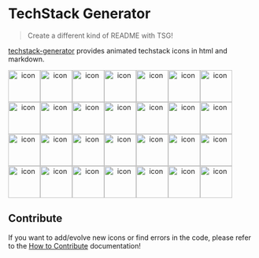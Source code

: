 # TechStack Generator

> Create a different kind of README with TSG!

[techstack-generator](https://techstack-generator.vercel.app/) provides animated techstack icons in html and markdown.

<div align="center">
  <div style="display: flex; align-items: flex-start;">
    <img src="https://techstack-generator.vercel.app/js-icon.svg" alt="icon" width="65" height="65" />
    <img src="https://techstack-generator.vercel.app/ts-icon.svg" alt="icon" width="65" height="65" />
    <img src="https://techstack-generator.vercel.app/rescript-icon.svg" alt="icon" width="65" height="65" />
    <img src="https://techstack-generator.vercel.app/cpp-icon.svg" alt="icon" width="65" height="65" />
    <img src="https://techstack-generator.vercel.app/csharp-icon.svg" alt="icon" width="65" height="65" />
    <img src="https://techstack-generator.vercel.app/swift-icon.svg" alt="icon" width="65" height="65" />
    <img src="https://techstack-generator.vercel.app/react-icon.svg" alt="icon" width="65" height="65" /></div><div style="display: flex; align-items: flex-start;">
      <img src="https://techstack-generator.vercel.app/redux-icon.svg" alt="icon" width="65" height="65" />
      <img src="https://techstack-generator.vercel.app/gatsby-icon.svg" alt="icon" width="65" height="65" />
      <img src="https://techstack-generator.vercel.app/sass-icon.svg" alt="icon" width="65" height="65" />
      <img src="https://techstack-generator.vercel.app/storybook-icon.svg" alt="icon" width="65" height="65" />
      <img src="https://techstack-generator.vercel.app/webpack-icon.svg" alt="icon" width="65" height="65" />
      <img src="https://techstack-generator.vercel.app/eslint-icon.svg" alt="icon" width="65" height="65" />
      <img src="https://techstack-generator.vercel.app/prettier-icon.svg" alt="icon" width="65" height="65" /></div><div style="display: flex; align-items: flex-start;">
        <img src="https://techstack-generator.vercel.app/jest-icon.svg" alt="icon" width="65" height="65" />
        <img src="https://techstack-generator.vercel.app/testinglibrary-icon.svg" alt="icon" width="65" height="65" />
        <img src="https://techstack-generator.vercel.app/python-icon.svg" alt="icon" width="65" height="65" />
        <img src="https://techstack-generator.vercel.app/django-icon.svg" alt="icon" width="65" height="65" />
        <img src="https://techstack-generator.vercel.app/graphql-icon.svg" alt="icon" width="65" height="65" />
        <img src="https://techstack-generator.vercel.app/restapi-icon.svg" alt="icon" width="65" height="65" />
        <img src="https://techstack-generator.vercel.app/github-icon.svg" alt="icon" width="65" height="65" /></div><div style="display: flex; align-items: flex-start;">
          <img src="https://techstack-generator.vercel.app/docker-icon.svg" alt="icon" width="65" height="65" />
          <img src="https://techstack-generator.vercel.app/kubernetes-icon.svg" alt="icon" width="65" height="65" />
          <img src="https://techstack-generator.vercel.app/aws-icon.svg" alt="icon" width="65" height="65" />
          <img src="https://techstack-generator.vercel.app/nginx-icon.svg" alt="icon" width="65" height="65" />
          <img src="https://techstack-generator.vercel.app/mysql-icon.svg" alt="icon" width="65" height="65" />
          <img src="https://techstack-generator.vercel.app/raspberrypi-icon.svg" alt="icon" width="65" height="65" />
          <img src="https://techstack-generator.vercel.app/java-icon.svg" alt="icon" width="65" height="65" /></div>
</div>

## Contribute

If you want to add/evolve new icons or find errors in the code, please refer to the [How to Contribute](https://github.com/qkrdmstlr3/techstack-generator/blob/master/CONTRIBUTING.md) documentation!
